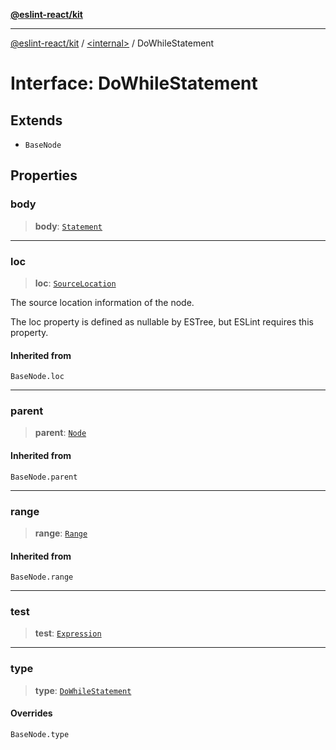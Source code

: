 [**@eslint-react/kit**](../../README.md)

***

[@eslint-react/kit](../../README.md) / [\<internal\>](../README.md) / DoWhileStatement

# Interface: DoWhileStatement

## Extends

- `BaseNode`

## Properties

### body

> **body**: [`Statement`](../type-aliases/Statement.md)

***

### loc

> **loc**: [`SourceLocation`](SourceLocation.md)

The source location information of the node.

The loc property is defined as nullable by ESTree, but ESLint requires this property.

#### Inherited from

`BaseNode.loc`

***

### parent

> **parent**: [`Node`](../type-aliases/Node.md)

#### Inherited from

`BaseNode.parent`

***

### range

> **range**: [`Range`](../type-aliases/Range.md)

#### Inherited from

`BaseNode.range`

***

### test

> **test**: [`Expression`](../type-aliases/Expression.md)

***

### type

> **type**: [`DoWhileStatement`](../README.md#dowhilestatement)

#### Overrides

`BaseNode.type`
